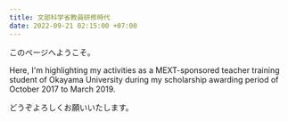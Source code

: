 ```yaml
---
title: 文部科学省教員研修時代
date: 2022-09-21 02:15:00 +07:00
---
```


このページへようこそ。

Here, I'm highlighting my activities as a MEXT-sponsored teacher training student of Okayama University during my scholarship awarding period of October 2017 to March 2019.

どうぞよろしくお願いいたします。

